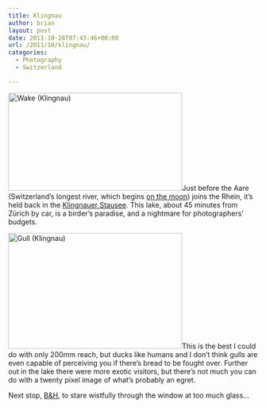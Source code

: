 ```yaml
---
title: Klingnau
author: brian
layout: post
date: 2011-10-28T07:43:46+00:00
url: /2011/10/klingnau/
categories:
  - Photography
  - Switzerland

---
```

 <img class="alignleft" src="http://farm7.static.flickr.com/6229/6287206504_ed6c6f327f.jpg" alt="Wake (Klingnau)" width="350" height="197" />Just before the Aare (Switzerland&#8217;s longest river, which begins [on the moon][1]) joins the Rhein, it&#8217;s held back in the [Klingnauer Stausee][2]. This lake, about 45 minutes from Zürich by car, is a birder&#8217;s paradise, and a nightmare for photographers&#8217; budgets.

<img class="alignright" src="http://farm7.static.flickr.com/6105/6287176246_dc133b26df.jpg" alt="Gull (Klingnau)" width="350" height="233" />This is the best I could do with only 200mm reach, but ducks like humans and I don&#8217;t think gulls are even capable of perceiving you if there&#8217;s bread to be fought over. Further out in the lake there were more exotic visitors, but there&#8217;s not much you can do with a twenty pixel image of what&#8217;s probably an egret.

Next stop, [B&H][3], to stare wistfully through the window at too much glass&#8230;

&nbsp;

 [1]: http://www.trammell.ch/2011/08/driving-to-the-moon-in-a-vw-golf/
 [2]: http://klingnauerstausee.ch/
 [3]: http://www.bhphotovideo.com/c/product/732109-USA/Canon_4412B002_EF_400mm_f_2_8L_IS.html
